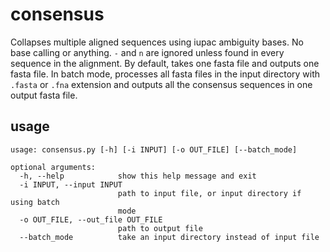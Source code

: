 # consensus

Collapses multiple aligned sequences using iupac ambiguity bases. No base calling or anything. `-` and `n` are ignored unless found in every sequence in the alignment. By default, takes one fasta file and outputs one fasta file. In batch mode, processes all fasta files in the input directory with `.fasta` or `.fna` extension and outputs all the consensus sequences in one output fasta file.

## usage
```
usage: consensus.py [-h] [-i INPUT] [-o OUT_FILE] [--batch_mode]

optional arguments:
  -h, --help            show this help message and exit
  -i INPUT, --input INPUT
                        path to input file, or input directory if using batch
                        mode
  -o OUT_FILE, --out_file OUT_FILE
                        path to output file
  --batch_mode          take an input directory instead of input file

```
